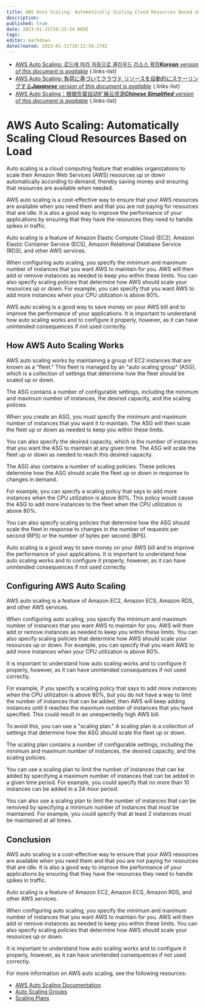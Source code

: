 ```yaml
---
title: AWS Auto Scaling: Automatically Scaling Cloud Resources Based on Load
description: 
published: true
date: 2023-01-31T20:23:54.089Z
tags: 
editor: markdown
dateCreated: 2023-01-31T20:23:50.278Z
---
```


- [AWS Auto Scaling: 로드에 따라 자동으로 클라우드 리소스 확장***Korean** version of this document is available*](/ko/Knowledge-base/Cloud/aws-auto-scaling-automatically-scaling-cloud-resources-based-on-load)
{.links-list}
- [AWS Auto Scaling: 負荷に基づいてクラウド リソースを自動的にスケーリングする***Japanese** version of this document is available*](/ja/Knowledge-base/Cloud/aws-auto-scaling-automatically-scaling-cloud-resources-based-on-load)
{.links-list}
- [AWS Auto Scaling：根据负载自动扩展云资源***Chinese Simplified** version of this document is available*](/zh/Knowledge-base/Cloud/aws-auto-scaling-automatically-scaling-cloud-resources-based-on-load)
{.links-list}


# AWS Auto Scaling: Automatically Scaling Cloud Resources Based on Load

Auto scaling is a cloud computing feature that enables organizations to scale their Amazon Web Services (AWS) resources up or down automatically according to demand, thereby saving money and ensuring that resources are available when needed.

AWS auto scaling is a cost-effective way to ensure that your AWS resources are available when you need them and that you are not paying for resources that are idle. It is also a good way to improve the performance of your applications by ensuring that they have the resources they need to handle spikes in traffic.

Auto scaling is a feature of Amazon Elastic Compute Cloud (EC2), Amazon Elastic Container Service (ECS), Amazon Relational Database Service (RDS), and other AWS services.

When configuring auto scaling, you specify the minimum and maximum number of instances that you want AWS to maintain for you. AWS will then add or remove instances as needed to keep you within these limits. You can also specify scaling policies that determine how AWS should scale your resources up or down. For example, you can specify that you want AWS to add more instances when your CPU utilization is above 80%.

AWS auto scaling is a good way to save money on your AWS bill and to improve the performance of your applications. It is important to understand how auto scaling works and to configure it properly, however, as it can have unintended consequences if not used correctly.

## How AWS Auto Scaling Works

AWS auto scaling works by maintaining a group of EC2 instances that are known as a "fleet." This fleet is managed by an "auto scaling group" (ASG), which is a collection of settings that determine how the fleet should be scaled up or down.

The ASG contains a number of configurable settings, including the minimum and maximum number of instances, the desired capacity, and the scaling policies.

When you create an ASG, you must specify the minimum and maximum number of instances that you want it to maintain. The ASG will then scale the fleet up or down as needed to keep you within these limits.

You can also specify the desired capacity, which is the number of instances that you want the ASG to maintain at any given time. The ASG will scale the fleet up or down as needed to reach this desired capacity.

The ASG also contains a number of scaling policies. These policies determine how the ASG should scale the fleet up or down in response to changes in demand.

For example, you can specify a scaling policy that says to add more instances when the CPU utilization is above 80%. This policy would cause the ASG to add more instances to the fleet when the CPU utilization is above 80%.

You can also specify scaling policies that determine how the ASG should scale the fleet in response to changes in the number of requests per second (RPS) or the number of bytes per second (BPS).

Auto scaling is a good way to save money on your AWS bill and to improve the performance of your applications. It is important to understand how auto scaling works and to configure it properly, however, as it can have unintended consequences if not used correctly.

## Configuring AWS Auto Scaling

AWS auto scaling is a feature of Amazon EC2, Amazon ECS, Amazon RDS, and other AWS services.

When configuring auto scaling, you specify the minimum and maximum number of instances that you want AWS to maintain for you. AWS will then add or remove instances as needed to keep you within these limits. You can also specify scaling policies that determine how AWS should scale your resources up or down. For example, you can specify that you want AWS to add more instances when your CPU utilization is above 80%.

It is important to understand how auto scaling works and to configure it properly, however, as it can have unintended consequences if not used correctly.

For example, if you specify a scaling policy that says to add more instances when the CPU utilization is above 80%, but you do not have a way to limit the number of instances that can be added, then AWS will keep adding instances until it reaches the maximum number of instances that you have specified. This could result in an unexpectedly high AWS bill.

To avoid this, you can use a "scaling plan." A scaling plan is a collection of settings that determine how the ASG should scale the fleet up or down.

The scaling plan contains a number of configurable settings, including the minimum and maximum number of instances, the desired capacity, and the scaling policies.

You can use a scaling plan to limit the number of instances that can be added by specifying a maximum number of instances that can be added in a given time period. For example, you could specify that no more than 10 instances can be added in a 24-hour period.

You can also use a scaling plan to limit the number of instances that can be removed by specifying a minimum number of instances that must be maintained. For example, you could specify that at least 2 instances must be maintained at all times.

## Conclusion

AWS auto scaling is a cost-effective way to ensure that your AWS resources are available when you need them and that you are not paying for resources that are idle. It is also a good way to improve the performance of your applications by ensuring that they have the resources they need to handle spikes in traffic.

Auto scaling is a feature of Amazon EC2, Amazon ECS, Amazon RDS, and other AWS services.

When configuring auto scaling, you specify the minimum and maximum number of instances that you want AWS to maintain for you. AWS will then add or remove instances as needed to keep you within these limits. You can also specify scaling policies that determine how AWS should scale your resources up or down.

It is important to understand how auto scaling works and to configure it properly, however, as it can have unintended consequences if not used correctly.

For more information on AWS auto scaling, see the following resources:

- [AWS Auto Scaling Documentation](https://docs.aws.amazon.com/autoscaling/latest/userguide/WhatIsAutoScaling.html)
- [Auto Scaling Groups](https://docs.aws.amazon.com/autoscaling/latest/userguide/AutoScalingGroups.html)
- [Scaling Plans](https://docs.aws.amazon.com/autoscaling/latest/userguide/ScalingPlans.html)